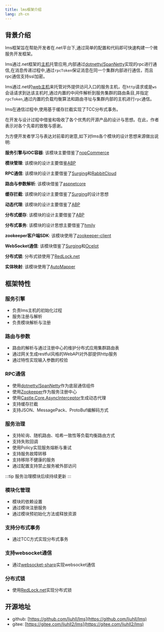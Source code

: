 ```yaml
---
title: lms框架介绍
lang: zh-cn
---
```


## 背景介绍

lms框架旨在帮助开发者在.net平台下,通过简单的配置和代码即可快速构建一个微服务开发框架。

lms通过.net框架的[主机](https://docs.microsoft.com/zh-cn/aspnet/core/fundamentals/host/generic-host?view=aspnetcore-5.0)托管应用,内部通过[dotnetty/SpanNetty](https://github.com/cuteant/SpanNetty)实现的rpc进行通信,在消息传递过程中,通过`rpcToken`保证消息在同一个集群内部进行通信，而且rpc通信支持ssl加密。

lms通过.net的[web主机](https://docs.microsoft.com/zh-cn/aspnet/core/fundamentals/host/web-host?view=aspnetcore-5.0)来托管对外提供访问入口的服务主机，在`http`请求或是`ws`会话请求到达该主机时,通过内置的中间件解析到服务集群的路由条目,并指定`rpcToken`,通过内置的负载均衡算法和路由寻址与集群内部的主机进行`rpc`通信。

lms在通信过程中,使用基于缓存拦截实现了TCC分布式事务。


在开发与设计过程中借鉴和吸收了各个优秀的开源产品的设计与思想。在此，作者表示对各个先辈的致敬与感谢。

为方便开发者学习与表达对前辈的谢意,如下对lms各个模块的设计思想来源做出说明:

**服务引擎与IOC容器**: 该模块主要借鉴了[nopCommerce](https://github.com/nopSolutions/nopCommerce/)

**模块管理**: 该模块的设计主要借鉴[ABP](https://github.com/abpframework/abp)

**RPC通信**: 该模块的设计主要借鉴了[Surging](https://github.com/fanliang11/surging)和[RabbitCloud](https://github.com/RabbitTeam/RabbitCloud)

**路由与参数解析**: 该模块借鉴了[aspnetcore](https://github.com/dotnet/aspnetcore)

**缓存拦截**: 该模块的设计主要借鉴了[Surging](https://github.com/fanliang11/surging)的设计思想

**动态代理**: 该模块的设计主要借鉴了[ABP](https://github.com/abpframework/abp)

**分布式缓存**: 该模块的设计主要借鉴了[ABP](https://github.com/abpframework/abp)

**分布式事务**: 该模块的设计思想主要借鉴了[hmily](https://github.com/dromara/hmily)

**zookeeper客户端SDK**: 该模块使用了[zookeeper-client](https://github.com/RabbitTeam/zookeeper-client)

**WebSocket通信**: 该模块借鉴了[Surging](https://github.com/fanliang11/surging)和[Ocelot](https://github.com/ThreeMammals/Ocelot)

**分布式锁**: 分布式锁使用了[RedLock.net](https://github.com/samcook/RedLock.net)

**实体映射**: 该模块使用了[AutoMapper](https://github.com/AutoMapper/AutoMapper)

## 框架特性

### 服务引擎
- 负责lms主机的初始化过程
- 服务注册与解析
- 负责模块解析与注册

### 路由与参数
- 路由的解析与通过注册中心的维护分布式应用集群路由表
- 通过网关生成restful风格的WebAPI对外部提供http服务
- 通过特性实现输入参数的校验

### RPC通信
- 使用[dotnetty/SpanNetty](https://github.com/cuteant/SpanNetty)作为底层通信组件
- 使用[Zookeeper](https://zookeeper.apache.org)作为服务注册中心
- 使用[Castle.Core.AsyncInterceptor](https://www.nuget.org/packages/Castle.Core.AsyncInterceptor/)生成动态代理
- 支持缓存拦截
- 支持JSON、MessagePack、ProtoBuf编解码方式

### 服务治理
- 支持轮询、随机路由、哈希一致性等负载均衡路由方式
- 支持失败回调
- 使用Policy实现服务熔断与重试
- 支持服务故障转移
- 支持移除不健康的服务
- 通过配置支持禁止服务被外部访问

:::tip
服务治理模块后续持续更新
:::

### 模块化管理
- 模块的依赖设置
- 通过模块注册服务
- 通过模块预初始化方法或释放资源

### 支持分布式事务
- 通过TCC方式实现分布式事务

### 支持websocket通信
- 通过[websocket-sharp](https://github.com/sta/websocket-sharp)实现websocket通信

### 分布式锁
- 使用[RedLock.net](https://github.com/samcook/RedLock.net)实现分布式锁

## 开源地址
- github: [https://github.com/liuhll/lms](https://github.com/liuhll/lms)
- gitee: [https://gitee.com/liuhll2/lms](https://gitee.com/liuhll2/lms)
